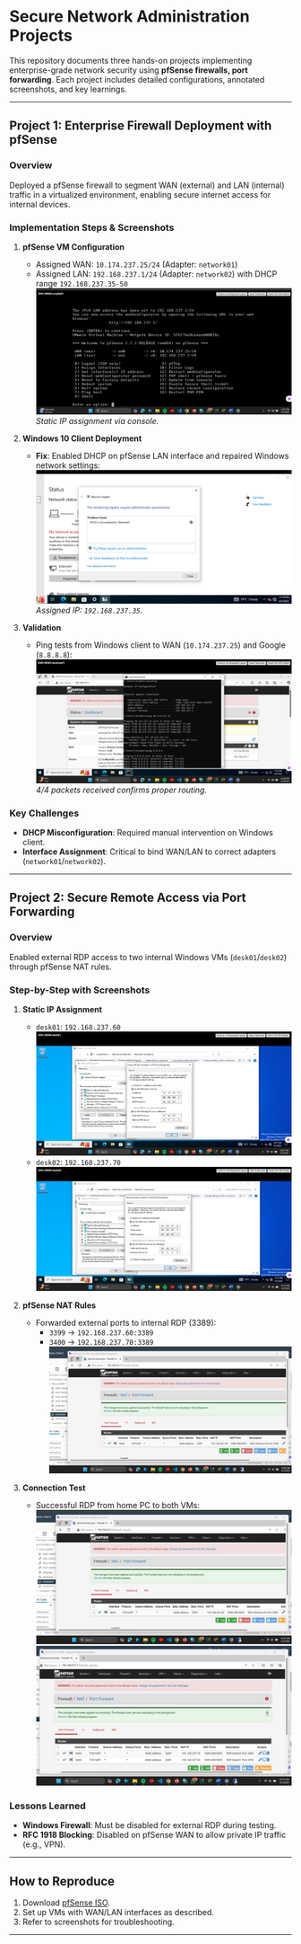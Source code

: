 # Secure Network Administration Projects

This repository documents three hands-on projects implementing enterprise-grade network security using **pfSense firewalls, port forwarding**. Each project includes detailed configurations, annotated screenshots, and key learnings.

---

## **Project 1: Enterprise Firewall Deployment with pfSense**
### **Overview**
Deployed a pfSense firewall to segment WAN (external) and LAN (internal) traffic in a virtualized environment, enabling secure internet access for internal devices.

### **Implementation Steps & Screenshots**
1. **pfSense VM Configuration**  
   - Assigned WAN: `10.174.237.25/24` (Adapter: `network01`)  
   - Assigned LAN: `192.168.237.1/24` (Adapter: `network02`) with DHCP range `192.168.237.35-50`  
   ![pfSense CLI Setup](screenshots/pfsense-cli.png)  
   *Static IP assignment via console.*

2. **Windows 10 Client Deployment**  
   - **Fix**: Enabled DHCP on pfSense LAN interface and repaired Windows network settings:  
   ![Successful DHCP Lease](screenshots/dhcp-fix.png)  
   *Assigned IP: `192.168.237.35`.*

3. **Validation**  
   - Ping tests from Windows client to WAN (`10.174.237.25`) and Google (`8.8.8.8`):  
   ![Ping Validation](screenshots/ping-success.png)  
   *4/4 packets received confirms proper routing.*

### **Key Challenges**
- **DHCP Misconfiguration**: Required manual intervention on Windows client.  
- **Interface Assignment**: Critical to bind WAN/LAN to correct adapters (`network01`/`network02`).


---


## **Project 2: Secure Remote Access via Port Forwarding**
### **Overview**
Enabled external RDP access to two internal Windows VMs (`desk01`/`desk02`) through pfSense NAT rules.

### **Step-by-Step with Screenshots**
1. **Static IP Assignment**  
   - `desk01`: `192.168.237.60`  
   ![Static IP - desk01](screenshots/desk01-staticip.png)  
   - `desk02`: `192.168.237.70`  
   ![Static IP - desk02](screenshots/desk02-staticip.png)  

2. **pfSense NAT Rules**  
   - Forwarded external ports to internal RDP (3389):  
     - `3399` → `192.168.237.60:3389`  
     - `3400` → `192.168.237.70:3389`  
   ![NAT Rules](screenshots/nat-rules.png)  

3. **Connection Test**  
   - Successful RDP from home PC to both VMs:  
   ![RDP to desk01](screenshots/nat-rules.png)  
   ![RDP to desk02](screenshots/rdp-success.png)  

### **Lessons Learned**
- **Windows Firewall**: Must be disabled for external RDP during testing.  
- **RFC 1918 Blocking**: Disabled on pfSense WAN to allow private IP traffic (e.g., VPN).

---

## **How to Reproduce**
1. Download [pfSense ISO](https://www.pfsense.org/download/).  
2. Set up VMs with WAN/LAN interfaces as described.  
3. Refer to screenshots for troubleshooting.  

---
